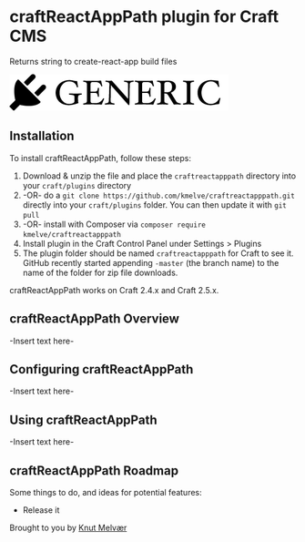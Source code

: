 # craftReactAppPath plugin for Craft CMS

Returns string to create-react-app build files

![Screenshot](resources/screenshots/plugin_logo.png)

## Installation

To install craftReactAppPath, follow these steps:

1. Download & unzip the file and place the `craftreactapppath` directory into your `craft/plugins` directory
2.  -OR- do a `git clone https://github.com/kmelve/craftreactapppath.git` directly into your `craft/plugins` folder.  You can then update it with `git pull`
3.  -OR- install with Composer via `composer require kmelve/craftreactapppath`
4. Install plugin in the Craft Control Panel under Settings > Plugins
5. The plugin folder should be named `craftreactapppath` for Craft to see it.  GitHub recently started appending `-master` (the branch name) to the name of the folder for zip file downloads.

craftReactAppPath works on Craft 2.4.x and Craft 2.5.x.

## craftReactAppPath Overview

-Insert text here-

## Configuring craftReactAppPath

-Insert text here-

## Using craftReactAppPath

-Insert text here-

## craftReactAppPath Roadmap

Some things to do, and ideas for potential features:

* Release it

Brought to you by [Knut Melvær](https://github.com/kmelve)
